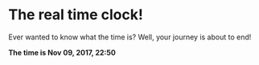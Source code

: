 # The real time clock!

Ever wanted to know what the time is? Well, your journey is about to end!

**The time is Nov 09, 2017, 22:50**